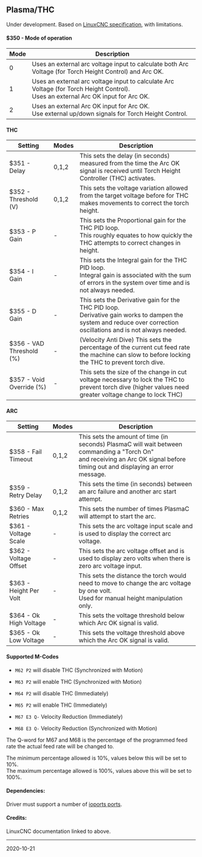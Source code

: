 ## Plasma/THC

Under development. Based on [LinuxCNC specification](http://linuxcnc.org/docs/devel/html/plasma/plasmac-user-guide.html#config-panel), with limitations.

#### $350 - Mode of operation

| Mode | Description |
|------|-------------|
| 0    | Uses an external arc voltage input to calculate both Arc Voltage (for Torch Height Control) and Arc OK.|
| 1    | Uses an external arc voltage input to calculate Arc Voltage (for Torch Height Control).<br>Uses an external Arc OK input for Arc OK.|
| 2    | Uses an external Arc OK input for Arc OK.<br>Use external up/down signals for Torch Height Control.|

#### THC

| Setting                    | Modes | Description |
|----------------------------|-------|-------------|
| $351 - Delay               | 0,1,2 | This sets the delay (in seconds) measured from the time the Arc OK signal is received until Torch Height Controller (THC) activates.|
| $352 - Threshold \(V\)     | 0,1,2 | This sets the voltage variation allowed from the target voltage before for THC makes movements to correct the torch height.|
| $353 - P Gain              | - | This sets the Proportional gain for the THC PID loop.<br>This roughly equates to how quickly the THC attempts to correct changes in height. |
| $354 - I Gain              | - | This sets the Integral gain for the THC PID loop.<br>Integral gain is associated with the sum of errors in the system over time and is not always needed.|
| $355 - D Gain              | - | This sets the Derivative gain for the THC PID loop.<br>Derivative gain works to dampen the system and reduce over correction oscillations and is not always needed.|
| $356 - VAD Threshold \(%\) | - | \(Velocity Anti Dive\) This sets the percentage of the current cut feed rate the machine can slow to before locking the THC to prevent torch dive.|
| $357 - Void Override \(%\) | - | This sets the size of the change in cut voltage necessary to lock the THC to prevent torch dive \(higher values need greater voltage change to lock THC\)|

#### ARC

| Setting                | Modes | Description |
|------------------------|-------|-------------|
| $358 - Fail Timeout    | 0,1,2 | This sets the amount of time (in seconds) PlasmaC will wait between commanding a "Torch On"<br>and receiving an Arc OK signal before timing out and displaying an error message.|
| $359 - Retry Delay     | 0,1,2 | This sets the time (in seconds) between an arc failure and another arc start attempt.
| $360 - Max Retries     | 0,1,2 | This sets the number of times PlasmaC will attempt to start the arc.|
| $361 - Voltage Scale   | - | This sets the arc voltage input scale and is used to display the correct arc voltage.|
| $362 - Voltage Offset  | - | This sets the arc voltage offset and is used to display zero volts when there is zero arc voltage input.|
| $363 - Height Per Volt | - | This sets the distance the torch would need to move to change the arc voltage by one volt.<br>Used for manual height manipulation only.|
| $364 - Ok High Voltage | - | This sets the voltage threshold below which Arc OK signal is valid.|
| $365 - Ok Low Voltage  | - | This sets the voltage threshold above which the Arc OK signal is valid.|

#### Supported M-Codes

* `M62 P2` will disable THC \(Synchronized with Motion\)

* `M63 P2` will enable THC \(Synchronized with Motion\)

* `M64 P2` will disable THC \(Immediately\)

* `M65 P2` will enable THC \(Immediately\)

* `M67 E3 Q-` Velocity Reduction \(Immediately\)

* `M68 E3 Q-` Velocity Reduction \(Synchronized with Motion)

The Q-word for M67 and M68 is the percentage of the programmed feed rate the actual feed rate will be changed to.

The minimum percentage allowed is 10%, values below this will be set to 10%.  
The maximum percentage allowed is 100%, values above this will be set to 100%.

#### Dependencies:

Driver must support a number of [ioports ports](../../templates/ioports.c).

#### Credits:

LinuxCNC documentation linked to above.

---
2020-10-21
